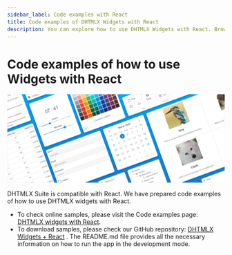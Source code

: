 ```yaml
---
sidebar_label: Code examples with React
title: Code examples of DHTMLX Widgets with React 
description: You can explore how to use DHTMLX Widgets with React. Browse developer guides and API reference, try out code examples and live demos, and download a free 30-day evaluation version of DHTMLX Suite 7.
---
```


# Code examples of how to use Widgets with React

![](../assets/integration/work_with_frameworks.png)

DHTMLX Suite is compatible with React. We have prepared code examples of how to use DHTMLX widgets with React.

- To check online samples, please visit the Code examples page: [DHTMLX widgets with React](https://dhtmlx.github.io/react-widgets/#/).
- To download samples, please check our GitHub repository: [DHTMLX Widgets + React](https://github.com/DHTMLX/react-widgets) . The README.md file provides all the necessary information on how to run the app in the development mode.
